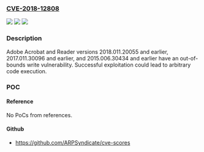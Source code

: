 ### [CVE-2018-12808](https://cve.mitre.org/cgi-bin/cvename.cgi?name=CVE-2018-12808)
![](https://img.shields.io/static/v1?label=Product&message=Adobe%20Acrobat%20and%20Reader%20versions%202018.011.20055%20and%20earlier%2C%202017.011.30096%20and%20earlier%2C%20and%202015.006.30434%20and%20earlier&color=blue)
![](https://img.shields.io/static/v1?label=Version&message=Adobe%20Acrobat%20and%20Reader%20versions%202018.011.20055%20and%20earlier%2C%202017.011.30096%20and%20earlier%2C%20and%202015.006.30434%20and%20earlier%20&color=brightgreen)
![](https://img.shields.io/static/v1?label=Vulnerability&message=out-of-bounds%20write&color=brightgreen)

### Description

Adobe Acrobat and Reader versions 2018.011.20055 and earlier, 2017.011.30096 and earlier, and 2015.006.30434 and earlier have an out-of-bounds write vulnerability. Successful exploitation could lead to arbitrary code execution.

### POC

#### Reference
No PoCs from references.

#### Github
- https://github.com/ARPSyndicate/cve-scores

